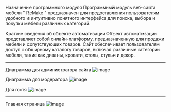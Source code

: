 Назначение программного модуля
Программный модуль веб-сайта мебели " ReMake " предназначен для предоставления пользователям удобного и интуитивно понятного интерфейса для поиска, выбора и покупки мебели различных категорий. 

Краткие сведения об объекте автоматизации
Объект автоматизации представляет собой онлайн-платформу, предназначенную для продажи мебели и сопутствующих товаров. Сайт обеспечивает пользователям доступ к обширному каталогу товаров, включая различные категории мебели, такие как диваны, кровати, столы, стулья и декор.

---

Диаграмма для администратора сайта
![image](https://github.com/user-attachments/assets/10c38683-4aec-4cdc-975a-c9a704d12e59)


Диаграмма для модератора
![image](https://github.com/user-attachments/assets/2bfc3855-ca83-4a8f-82ff-65665d8645ab)


Для гостя
![image](https://github.com/user-attachments/assets/9738c0c2-a848-45ad-aabd-667ef12d158f)

---

Главная страница 
![image](https://github.com/user-attachments/assets/938f9e90-2136-4ad1-8f66-0e895709bc68) 




